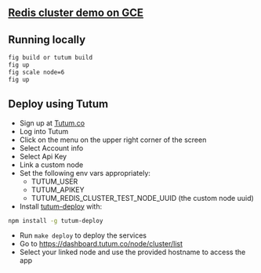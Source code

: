 [Redis cluster demo on GCE](http://4890cf56-kelonye.node.tutum.io/)
---

Running locally
---

```bash
fig build or tutum build
fig up
fig scale node=6
fig up
```

Deploy using Tutum
---

- Sign up at [Tutum.co](http://tutum.co)
- Log into Tutum
- Click on the menu on the upper right corner of the screen
- Select Account info
- Select Api Key
- Link a custom node
- Set the following env vars appropriately:
  - TUTUM_USER
  - TUTUM_APIKEY
  - TUTUM_REDIS_CLUSTER_TEST_NODE_UUID (the custom node uuid)
- Install [tutum-deploy](https://github.com/kelonye/node-tutum-deploy) with:
  
```bash
npm install -g tutum-deploy
```

- Run `make deploy` to deploy the services
- Go to https://dashboard.tutum.co/node/cluster/list
- Select your linked node and use the provided hostname to access the app
